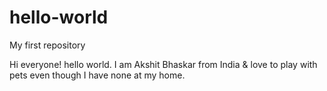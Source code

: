# hello-world
My first repository

Hi everyone! hello world.
I am Akshit Bhaskar from India & love to play with pets even though I have none at my home.
